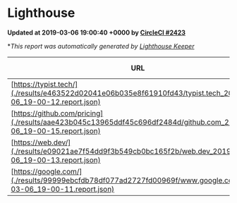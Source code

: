 
# Lighthouse

**Updated at 2019-03-06 19:00:40 +0000 by [CircleCI #2423](https://circleci.com/gh/ItinerisLtd/lighthouse-keeper-example/2423)**

**This report was automatically generated by [Lighthouse Keeper](https://github.com/itinerisltd/lighthouse-keeper)*

| URL | Performance | Accessibility | Best Practices | SEO | PWA | Updated At |
| --- | --- | --- | --- | --- | --- | --- |
| [https://typist.tech/](./results/e463522d02041e06b035e8f61910fd43/typist.tech_2019-03-06_19-00-12.report.json) | 1 |  |  |  |  | 2019-03-06T19:00:12.785Z |
| [https://github.com/pricing](./results/aae423b045c13965ddf45c696df2484d/github.com_2019-03-06_19-00-15.report.json) | 0.8 | 0.89 | 0.93 | 0.9 | 0.58 | 2019-03-06T19:00:15.389Z |
| [https://web.dev/](./results/e09021ae7f54dd9f3b549cb0bc165f2b/web.dev_2019-03-06_19-00-13.report.json) | 0.96 | 0.93 | 1 | 0.91 | 1 | 2019-03-06T19:00:13.860Z |
| [https://google.com/](./results/99999ebcfdb78df077ad2727fd00969f/www.google.com_2019-03-06_19-00-11.report.json) | 0.95 | 0.71 | 0.93 | 0.8 | 0.58 | 2019-03-06T19:00:11.750Z |
